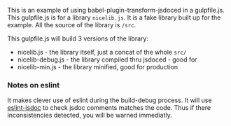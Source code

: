 This is an example of using babel-plugin-transform-jsdoced in a gulpfile.js.
This gulpfile.js is for a library ```nicelib.js```. It is a fake library
built up for the example. All the source of the library is ```/src```.

This gulpfile.js will build 3 versions of the library:

- nicelib.js - the library itself, just a concat of the whole ```src/```
- nicelib-debug.js - the library compiled thru jsdoced - good for 
- nicelib-min.js - the library minified, good for production




### Notes on eslint
It makes clever use of eslint during the build-debug process. 
It will use [eslint-jsdoc](http://eslint.org/docs/rules/valid-jsdoc)
to check jsdoc comments matches the code.
Thus if there inconsistencies detected, you will be warned immediatly.
